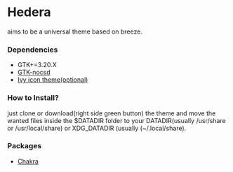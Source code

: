 # Hedera
aims to be a universal theme based on breeze.

### Dependencies

* GTK+=3.20.X
* [GTK-nocsd](https://github.com/PCMan/gtk3-nocsd)
* [Ivy icon theme(optional)](https://github.com/sixsixfive/Ivy)

### How to Install?

just clone or download(right side green button) the theme and move the wanted files inside the $DATADIR folder to your DATADIR(usually /usr/share or /usr/local/share) or XDG_DATADIR (usually (~/.local/share).

### Packages

* [Chakra](https://chakraos.org/ccr/packages.php?ID=7737)
